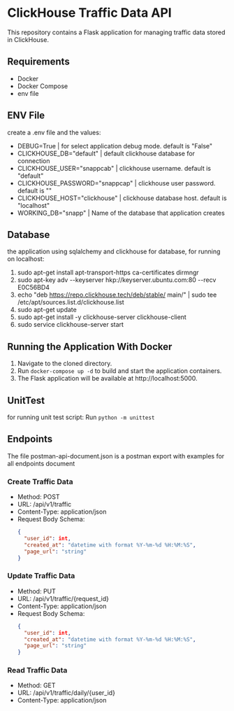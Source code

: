 # ClickHouse Traffic Data API

This repository contains a Flask application for managing traffic data stored in ClickHouse.

## Requirements
- Docker
- Docker Compose
- env file

## ENV File
create a .env file and the values:
- DEBUG=True | for select application debug mode. default is "False"
- CLICKHOUSE_DB="default" | default clickhouse database for connection
- CLICKHOUSE_USER="snappcab" | clickhouse username. default is "default"
- CLICKHOUSE_PASSWORD="snappcap" | clickhouse user password. default is ""
- CLICKHOUSE_HOST="clickhouse" | clickhouse database host. default is "localhost"
- WORKING_DB="snapp" | Name of the database that application creates


## Database
the application using sqlalchemy and clickhouse for database, for running on localhost:
1. sudo apt-get install apt-transport-https ca-certificates dirmngr
2. sudo apt-key adv --keyserver hkp://keyserver.ubuntu.com:80 --recv E0C56BD4
3. echo "deb https://repo.clickhouse.tech/deb/stable/ main/" | sudo tee \
    /etc/apt/sources.list.d/clickhouse.list
4. sudo apt-get update
5. sudo apt-get install -y clickhouse-server clickhouse-client
6. sudo service clickhouse-server start


## Running the Application With Docker
1. Navigate to the cloned directory.
2. Run `docker-compose up -d` to build and start the application containers.
3. The Flask application will be available at http://localhost:5000.


## UnitTest

for running unit test script: Run `python -m unittest`


## Endpoints

The file postman-api-document.json is a postman export with examples for all endpoints document

### Create Traffic Data
- Method: POST
- URL: /api/v1/traffic
- Content-Type: application/json
- Request Body Schema:
  ```json
  {
    "user_id": int,
    "created_at": "datetime with format %Y-%m-%d %H:%M:%S",
    "page_url": "string"
  }

### Update Traffic Data
- Method: PUT
- URL: /api/v1/traffic/{request_id}
- Content-Type: application/json
- Request Body Schema:
  ```json
  {
    "user_id": int,
    "created_at": "datetime with format %Y-%m-%d %H:%M:%S",
    "page_url": "string"
  }
  
### Read Traffic Data
- Method: GET
- URL: /api/v1/traffic/daily/{user_id}
- Content-Type: application/json

